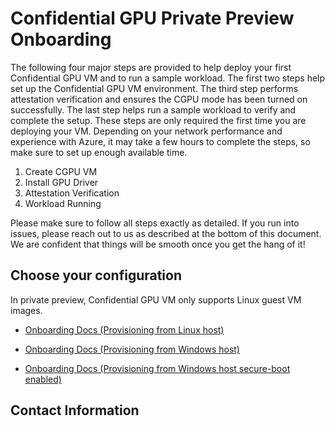 # Confidential GPU Private Preview Onboarding 

The following four major steps are provided to help deploy your first Confidential GPU VM and to run a sample workload. The first two steps help set up the Confidential GPU VM environment. The third step performs attestation verification and ensures the CGPU mode has been turned on successfully. The last step helps run a sample workload to verify and complete the setup. These steps are only required the first time you are deploying your VM. Depending on your network performance and experience with Azure, it may take a few hours to complete the steps, so make sure to set up enough available time.

1. Create CGPU VM 
2. Install GPU Driver 
3. Attestation Verification
4. Workload Running

Please make sure to follow all steps exactly as detailed. If you run into issues, please reach out to us as described at the bottom of this document. We are confident that things will be smooth once you get the hang of it!


## Choose your configuration 

  In private preview, Confidential GPU VM only supports Linux guest VM images.

- [Onboarding Docs (Provisioning from Linux host)](Customer-Onboarding-Doc-(Provisioning-from-Linux-host-SecureBootDisabled).md)

- [Onboarding Docs (Provisioning from Windows host)](Customer-Onboarding-Doc-(Provisioning-from-Windows-host-SecureBootDisabled).md)

- [Onboarding Docs (Provisioning from Windows host secure-boot enabled)](Customer-Onboarding-Doc-(Provisioning-from-Windows-host-SecureBootEnabled).md)

## Contact Information